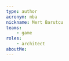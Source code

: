 ```yaml
---
type: author
acronym: mba
nickname: Mert Barutcu
teams:
    - game
roles:
    - architect
aboutMe:
---
```

